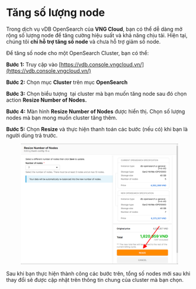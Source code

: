 # Tăng số lượng node

Trong dịch vụ vDB OpenSearch của **VNG Cloud**, bạn có thể dễ dàng mở rộng số lượng node để tăng cường hiệu suất và khả năng chịu tải. Hiện tại, chúng tôi **chỉ hỗ trợ tăng số node** và chưa hỗ trợ giảm số node.

Để tăng số node cho một OpenSearch Cluster, bạn có thể:

**Bước 1:** Truy cập vào [https://vdb.console.vngcloud.vn/](https://vdb.console.vngcloud.vn/)

**Bước 2:** Chọn mục **Cluster** trên mục **OpenSearch**

**Bước 3:** Chọn biểu tượng <img src="https://docs.vngcloud.vn/~gitbook/image?url=https%3A%2F%2F3672463924-files.gitbook.io%2F%7E%2Ffiles%2Fv0%2Fb%2Fgitbook-x-prod.appspot.com%2Fo%2Fspaces%252FB0NrrrdJdpYOYzRkbWp5%252Fuploads%252FrxitUMM9JIncMgn4JDAK%252Fimage.png%3Falt%3Dmedia%26token%3D7baaf770-23ce-478c-816f-bd324ab4ddee&#x26;width=27&#x26;dpr=4&#x26;quality=100&#x26;sign=5b654b0&#x26;sv=1" alt="" data-size="line"> tại cluster mà bạn muốn tăng node sau đó chọn action **Resize Number of Nodes.**

**Bước 4:** Màn hình **Resize Number of Nodes** được hiển th&#x1ECB;**.** Chọn số lượng nodes mà bạn mong muốn cluster tăng thêm.&#x20;

**Bước 5:** Chọn **Resize** và thực hiện thanh toán các bước (nếu có) khi bạn là người dùng trả trước.

<figure><img src="../../../../.gitbook/assets/image (1) (1) (1) (1) (1).png" alt="" width="563"><figcaption></figcaption></figure>

Sau khi bạn thực hiện thành công các bước trên, tổng số nodes mới sau khi thay đổi sẽ được cập nhật trên thông tin chung của cluster mà bạn chọn.
